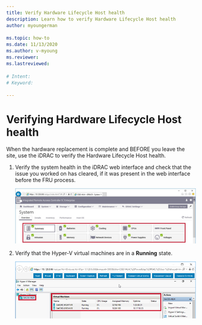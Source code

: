 ```yaml
---
title: Verify Hardware Lifecycle Host health
description: Learn how to verify Hardware Lifecycle Host health
author: myoungerman

ms.topic: how-to
ms.date: 11/13/2020
ms.author: v-myoung
ms.reviewer: 
ms.lastreviewed: 

# Intent: 
# Keyword: 

---
```


# Verifying Hardware Lifecycle Host health



When the hardware replacement is complete and BEFORE you leave the
site, use the iDRAC to verify the Hardware Lifecycle Host health.


1.  Verify the system health in the iDRAC web interface and check that
the issue you worked on has cleared, if it was present in the web
interface before the FRU process.

    ![](media/image-5.png)
    
2.  Verify that the Hyper-V virtual
    machines are in a **Running** state.

    ![](media/image-55.png) 

